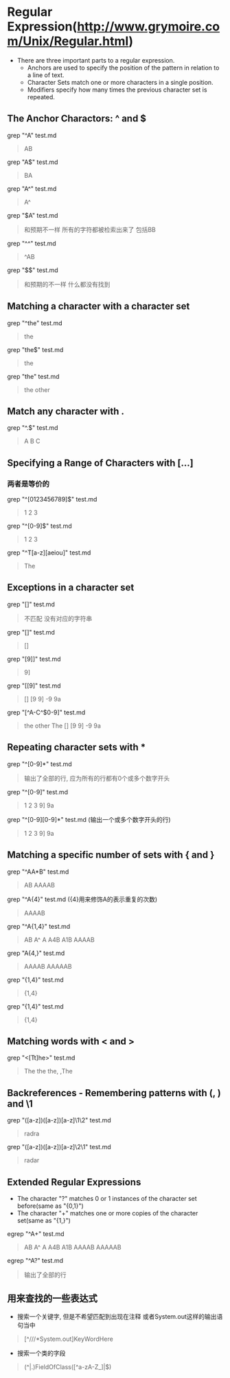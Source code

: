 # Regular Expression(http://www.grymoire.com/Unix/Regular.html)

* There are three important parts to a regular expression.
    - Anchors are used to specify the position of the pattern in relation to a line of text.
    - Character Sets match one or more characters in a single position.
    - Modifiers specify how many times the previous character set is repeated.

## The Anchor Charactors: ^ and $

grep "^A" test.md
> AB

grep "A$" test.md
> BA

grep "A^" test.md
> A^

grep "$A" test.md
> 和预期不一样 所有的字符都被检索出来了 包括BB

grep "^^" test.md
> ^AB

grep "$$" test.md
> 和预期的不一样 什么都没有找到


## Matching a character with a character set

grep "^the" test.md
> the

grep "the$" test.md
> the

grep "the" test.md
> the
> other


## Match any character with .

grep "^.$" test.md
> A
> B
> C


## Specifying a Range of Characters with [...]

### 两者是等价的
grep "^[0123456789]$" test.md
> 1
> 2
> 3

grep "^[0-9]$" test.md
> 1
> 2
> 3

grep "^T[a-z][aeiou]" test.md
> The


## Exceptions in a character set

grep "[]" test.md
> 不匹配 没有对应的字符串

grep "\[\]" test.md
> []

grep "[9]]" test.md
> 9]

grep "[[9]" test.md
> []
> [9
> 9]
> -9
> 9a

grep "[^A-C\^\$0-9]" test.md
> the
> other
> The
> []
> [9
> 9]
> -9
> 9a


## Repeating character sets with *

grep "^[0-9]*" test.md
> 输出了全部的行, 应为所有的行都有0个或多个数字开头

grep "^[0-9]" test.md
> 1
> 2
> 3
> 9]
> 9a

grep "^[0-9][0-9]*" test.md (输出一个或多个数字开头的行)
> 1
> 2
> 3
> 9]
> 9a


## Matching a specific number of sets with \{ and \}

grep "^AA*B" test.md
> AB
> AAAAB

grep "^A\{4\}" test.md (\{4\}用来修饰A的表示重复的次数)
> AAAAB

grep "^A\{1,4\}" test.md
> AB
> A^
> A
> A4B
> A1B
> AAAAB

grep "A\{4,\}" test.md
> AAAAB
> AAAAAB

grep "{1,4}" test.md
> {1,4}

grep "\{1,4\}" test.md
> {1,4}


## Matching words with \< and \>

grep "\<[Tt]he\>" test.md
> The
> the
> the,
> ,The


## Backreferences - Remembering patterns with \(, \) and \1

grep "\([a-z]\)\([a-z]\)[a-z]\1\2" test.md
> radra

grep "\([a-z]\)\([a-z]\)[a-z]\2\1" test.md
> radar


## Extended Regular Expressions
* The character "?" matches 0 or 1 instances of the character set before(same as "\{0,1\}")
* The character "+" matches one or more copies of the character set(same as "\{1,\}")

egrep "^A+" test.md
> AB
> A^
> A
> A4B
> A1B
> AAAAB
> AAAAAB

egrep "^A?" test.md
> 输出了全部的行

## 用来查找的一些表达式

* 搜索一个关键字, 但是不希望匹配到出现在注释 或者System.out这样的输出语句当中
> [^///\*System.out]KeyWordHere

* 搜索一个类的字段
> (^|\.)FieldOfClass([^a-zA-Z_]|$)
